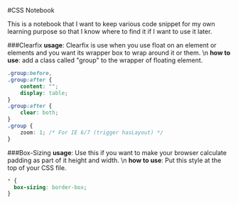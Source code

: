 #CSS Notebook

This is a notebook that I want to keep various code snippet for my own learning purpose so that I know where to find it if I want to use it later.

###Clearfix
**usage**: Clearfix is use when you use float on an element or elements and you want its wrapper box to wrap around it or them.  \n
**how to use**: add a class called "group" to the wrapper of floating element.
```css
.group:before,
.group:after {
    content: "";
    display: table;
} 
.group:after {
    clear: both;
}
.group {
    zoom: 1; /* For IE 6/7 (trigger hasLayout) */
}
```

###Box-Sizing
**usage**: Use this if you want to make your browser calculate padding as part of it height and width.  \n
**how to use**: Put this style at the top of your CSS file.
```css
* {
  box-sizing: border-box;
}
```